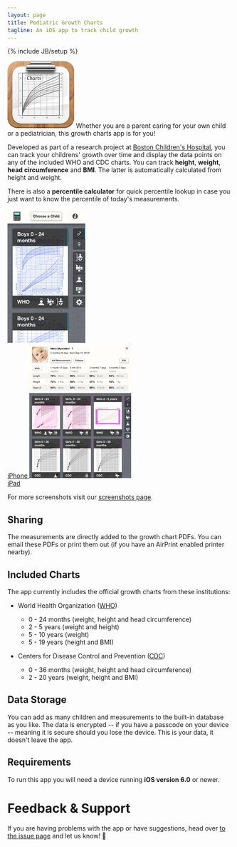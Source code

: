 ```yaml
---
layout: page
title: Pediatric Growth Charts
tagline: An iOS app to track child growth
---
```

{% include JB/setup %}

<img class="icon" src="icon.png" alt="" /> Whether you are a parent caring for your own child or a pediatrician, this growth charts app is for you!

Developed as part of a research project at [Boston Children's Hospital][bch], you can track your childrens' growth over time and display the data points on any of the included WHO and CDC charts. You can track **height**, **weight**, **head circumference** and **BMI**. The latter is automatically calculated from height and weight.

There is also a **percentile calculator** for quick percentile lookup in case you just want to know the percentile of today's measurements.


<div class="screenshots">
	<a class="screenshot" href="/screenshots">
		<img src="iPhone.png" alt="iPhone Screenshot" /><br />
		iPhone
	</a>
	<a class="screenshot" href="/screenshots">
		<img src="iPad.png" alt="iPad Screenshot" /><br />
		iPad
	</a>
</div>

For more screenshots visit our [screenshots page](/screenshots).


Sharing
-------

The measurements are directly added to the growth chart PDFs. You can email these PDFs or print them out (if you have an AirPrint enabled printer nearby).


Included Charts
---------------

The app currently includes the official growth charts from these institutions:

* World Health Organization ([WHO])
  * 0 - 24 months (weight, height and head circumference)
  * 2 - 5 years (weight and height)
  * 5 - 10 years (weight)
  * 5 - 19 years (height and BMI)

* Centers for Disease Control and Prevention ([CDC])
  * 0 - 36 months (weight, height and head circumference)
  * 2 - 20 years (weight, height and BMI)


Data Storage
------------

You can add as many children and measurements to the built-in database as you like. The data is encrypted -- if you have a passcode on your device -- meaning it is secure should you lose the device. This is your data, it doesn't leave the app.


Requirements
------------

To run this app you will need a device running **iOS version 6.0** or newer.



Feedback & Support
==================

If you are having problems with the app or have suggestions, head over [to the issue page][issues] and let us know! 👶


[bch]: http://childrenshospital.org
[who]: http://www.who.int
[cdc]: http://www.cdc.gov
[chip]: http://www.chip.org
[snf]: http://www.snf.ch
[issues]: https://github.com/p2/growth-charts/issues
